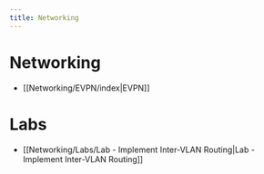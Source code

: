 ```yaml
---
title: Networking
---
```


# Networking
* [[Networking/EVPN/index|EVPN]]

# Labs
* [[Networking/Labs/Lab - Implement Inter-VLAN Routing|Lab - Implement Inter-VLAN Routing]]